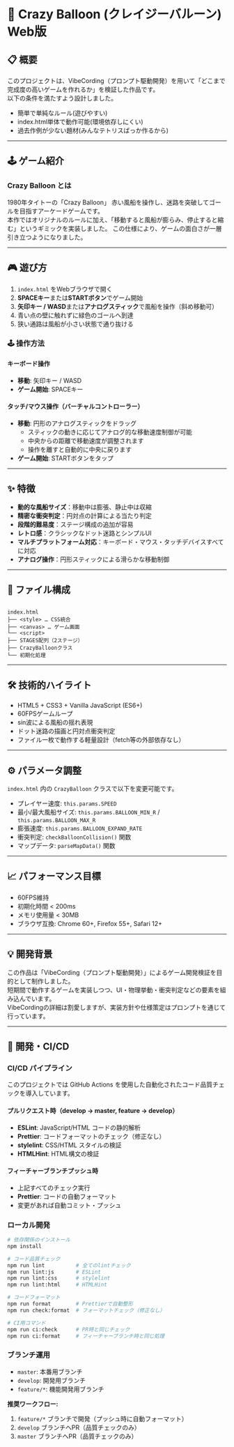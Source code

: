 # 🎈 Crazy Balloon (クレイジーバルーン) Web版

## 📋 概要
このプロジェクトは、VibeCording（プロンプト駆動開発）を用いて「どこまで完成度の高いゲームを作れるか」を検証した作品です。  
以下の条件を満たすよう設計しました。

- 簡単で単純なルール(遊びやすい)
- index.html単体で動作可能(環境依存しにくい)
- 過去作例が少ない題材(みんなテトリスばっか作るから)

---

## 🕹️ ゲーム紹介
### Crazy Balloon とは
1980年タイトーの「Crazy Balloon」
赤い風船を操作し、迷路を突破してゴールを目指すアーケードゲームです。  
本作ではオリジナルのルールに加え、「移動すると風船が膨らみ、停止すると縮む」というギミックを実装しました。
この仕様により、ゲームの面白さが一層引き立つようになりました。

---

## 🎮 遊び方
1. `index.html` をWebブラウザで開く
2. **SPACEキー**または**STARTボタン**でゲーム開始
3. **矢印キー / WASD**または**アナログスティック**で風船を操作（斜め移動可）
4. 青い点の壁に触れずに緑色のゴールへ到達
5. 狭い通路は風船が小さい状態で通り抜ける

### 🕹️ 操作方法
#### キーボード操作
- **移動**: 矢印キー / WASD
- **ゲーム開始**: SPACEキー

#### タッチ/マウス操作（バーチャルコントローラー）
- **移動**: 円形のアナログスティックをドラッグ
  - スティックの動きに応じてアナログ的な移動速度制御が可能
  - 中央からの距離で移動速度が調整されます
  - 操作を離すと自動的に中央に戻ります
- **ゲーム開始**: STARTボタンをタップ

---

## ✨ 特徴
- **動的な風船サイズ**：移動中は膨張、静止中は収縮
- **精密な衝突判定**：円対点の計算による当たり判定
- **段階的難易度**：ステージ構成の追加が容易
- **レトロ感**：クラシックなドット迷路とシンプルUI
- **マルチプラットフォーム対応**：キーボード・マウス・タッチデバイスすべてに対応
- **アナログ操作**：円形スティックによる滑らかな移動制御

---

## 📂 ファイル構成
```

index.html
├── <style> … CSS統合
├── <canvas> … ゲーム画面
└── <script>
├── STAGES配列（2ステージ）
├── CrazyBalloonクラス
└── 初期化処理

```

---

## 🛠️ 技術的ハイライト
- HTML5 + CSS3 + Vanilla JavaScript (ES6+)
- 60FPSゲームループ
- sin波による風船の揺れ表現
- ドット迷路の描画と円対点衝突判定
- ファイル一枚で動作する軽量設計（fetch等の外部依存なし）

---

## ⚙️ パラメータ調整
`index.html` 内の `CrazyBalloon` クラスで以下を変更可能です。
- プレイヤー速度: `this.params.SPEED`
- 最小/最大風船サイズ: `this.params.BALLOON_MIN_R` / `this.params.BALLOON_MAX_R`
- 膨張速度: `this.params.BALLOON_EXPAND_RATE`
- 衝突判定: `checkBalloonCollision()` 関数
- マップデータ: `parseMapData()` 関数

---

## 📈 パフォーマンス目標
- 60FPS維持
- 初期化時間 < 200ms
- メモリ使用量 < 30MB
- ブラウザ互換: Chrome 60+, Firefox 55+, Safari 12+

---

## 💡 開発背景
この作品は「VibeCording（プロンプト駆動開発）」によるゲーム開発検証を目的として制作しました。  
短期間で動作するゲームを実装しつつ、UI・物理挙動・衝突判定などの要素を組み込んでいます。  
VibeCordingの詳細は割愛しますが、実装方針や仕様策定はプロンプトを通じて行っています。

---

## 🚀 開発・CI/CD

### CI/CD パイプライン
このプロジェクトでは GitHub Actions を使用した自動化されたコード品質チェックを導入しています。

#### プルリクエスト時（develop → master, feature → develop）
- **ESLint**: JavaScript/HTML コードの静的解析
- **Prettier**: コードフォーマットのチェック（修正なし）
- **stylelint**: CSS/HTML スタイルの検証
- **HTMLHint**: HTML構文の検証

#### フィーチャーブランチプッシュ時
- 上記すべてのチェック実行
- **Prettier**: コードの自動フォーマット
- 変更があれば自動コミット・プッシュ

### ローカル開発
```bash
# 依存関係のインストール
npm install

# コード品質チェック
npm run lint          # 全てのlintチェック
npm run lint:js       # ESLint
npm run lint:css      # stylelint  
npm run lint:html     # HTMLHint

# コードフォーマット
npm run format        # Prettierで自動整形
npm run check:format  # フォーマットチェック（修正なし）

# CI用コマンド
npm run ci:check      # PR時と同じチェック
npm run ci:format     # フィーチャーブランチ時と同じ処理
```

### ブランチ運用
- `master`: 本番用ブランチ
- `develop`: 開発用ブランチ
- `feature/*`: 機能開発用ブランチ

**推奨ワークフロー:**
1. `feature/*` ブランチで開発（プッシュ時に自動フォーマット）
2. `develop` ブランチへPR（品質チェックのみ）
3. `master` ブランチへPR（品質チェックのみ）
 